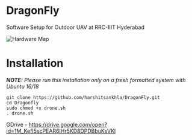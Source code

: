 # DragonFly
Software Setup for Outdoor UAV at RRC-IIIT Hyderabad

![Hardware Map](/extras/hardware.png)

# Installation
_**NOTE:** Please run this installation only on a fresh formatted system with Ubuntu 16/18_

```
git clone https://github.com/harshitsankhla/DragonFly.git
cd Dragonfly
sudo chmod +x drone.sh
. drone.sh
```

GDrive - https://drive.google.com/open?id=1M_KefI5scPEAR6IHr5KD8DPDBbuKsVKl
